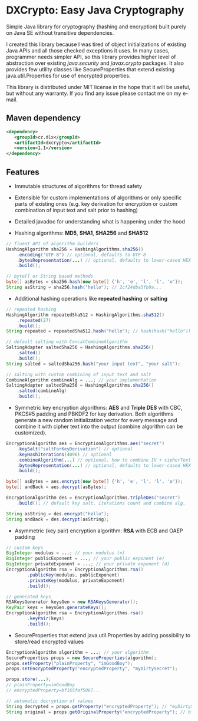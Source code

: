 DXCrypto: Easy Java Cryptography
================================
Simple Java library for cryptography (hashing and encryption) built purely on Java SE without transitive dependencies.

I created this library because I was tired of object initializations of existing Java APIs and all those checked
exceptions it uses. In many cases, programmer needs simpler API, so this library provides higher
level of abstraction over existing *java.security* and *javax.crypto* packages. It also provides few utility classes
like SecureProperties that extend existing java.util.Properties for use of encrypted properties.

This library is distributed under MIT license in the hope that it will be useful, but without any warranty.
If you find any issue please contact me on my e-mail.

Maven dependency
----------------

```xml
<dependency>
   <groupId>cz.d1x</groupId>
   <artifactId>dxcrypto</artifactId>
   <version>1.1</version>
</dependency>
```

Features
--------

- Immutable structures of algorithms for thread safety

- Extensible for custom implementations of algorithms or only specific parts of existing ones (e.g. key derivation
for encryption or custom combination of input text and salt prior to hashing)

- Detailed javadoc for understanding what is happening under the hood

- Hashing algorithms: **MD5**, **SHA1**, **SHA256** and **SHA512**

```java
// fluent API of algorithm builders
HashingAlgorithm sha256 = HashingAlgorithms.sha256()
    .encoding("UTF-8") // optional, defaults to UTF-8
    .bytesRepresentation(...) // optional, defaults to lower-cased HEX
    .build();

// byte[] or String based methods
byte[] asBytes = sha256.hash(new byte[] {'h', 'e', 'l', 'l', 'o'});
String asString = sha256.hash("hello"); // 2cf24dba5fb0a...
```
- Additional hashing operations like **repeated hashing** or **salting**

```java
// repeated hashing
HashingAlgorithm repeatedSha512 = HashingAlgorithms.sha512()
    .repeated(27)
    .build();
String repeated = repeatedSha512.hash("hello"); // hash(hash("hello")) ~ 27x

// default salting with ConcatCombineAlgorithm
SaltingAdapter saltedSha256 = HashingAlgorithms.sha256()
    .salted()
    .build();
String salted = saltedSha256.hash("your input text", "your salt");

// salting with custom combining of input text and salt
CombineAlgorithm combineAlg = ...; // your implementation
SaltingAdapter saltedSha256 = HashingAlgorithms.sha256()
    .salted(combineAlg)
    .build();
```

- Symmetric key encryption algorithms: **AES** and **Triple DES** with CBC, PKCS#5 padding and PBKDF2 for key derivation.
Both algorithms generate a new random initialization vector for every message and combine it with cipher text into the output
(combine algorithm can be customized).

```java
EncryptionAlgorithm aes = EncryptionAlgorithms.aes("secret")
    .keySalt("saltForKeyDerivation") // optional
    .keyHashIterations(4096) // optional
    .combineAlgorithm(...) // optional, how to combine IV + cipherText
    .bytesRepresentation(...) // optional, defaults to lower-cased HEX
    .build();

byte[] asBytes = aes.encrypt(new byte[] {'h', 'e', 'l', 'l', 'o'});
byte[] andBack = aes.decrypt(asBytes);
```

```java
EncryptionAlgorithm des = EncryptionAlgorithms.tripleDes("secret")
    .build(); // default key salt, iterations count and combine alg.

String asString = des.encrypt("hello");
String andBack = des.decrypt(asString);
```

- Asymmetric (key pair) encryption algorithm: **RSA** with ECB and OAEP padding

```java
// custom keys
BigInteger modulus = ...; // your modulus (n)
BigInteger publicExponent = ...; // your public exponent (e)
BigInteger privateExponent = ...; // your private exponent (d)
EncryptionAlgorithm rsa = EncryptionAlgorithms.rsa()
        .publicKey(modulus, publicExponent)
        .privateKey(modulus, privateExponent)
        .build();
```

```java
// generated keys
RSAKeysGenerator keysGen = new RSAKeysGenerator();
KeyPair keys = keysGen.generateKeys();
EncryptionAlgorithm rsa = EncryptionAlgorithms.rsa()
        .keyPair(keys)
        .build();
```

- SecureProperties that extend java.util.Properties by adding possibility to store/read encrypted values

```java
EncryptionAlgorithm algorithm = ...; // your algorithm
SecureProperties props = new SecureProperties(algorithm);
props.setProperty("plainProperty", "imGoodBoy");
props.setEncryptedProperty("encryptedProperty", "myDirtySecret");

props.store(...);
// plainProperty=imGoodBoy
// encryptedProperty=bf165faf5067...

// automatic decryption of values
String decrypted = props.getProperty("encryptedProperty"); // "myDirtySecret"
String original = props.getOriginalProperty("encryptedProperty"); // bf165...
```

